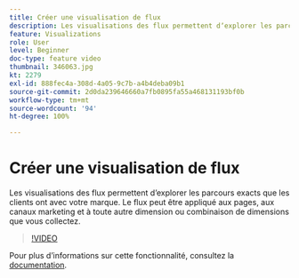 ```yaml
---
title: Créer une visualisation de flux
description: Les visualisations des flux permettent dʼexplorer les parcours exacts que les clients ont avec votre marque. Le flux peut être appliqué aux pages, aux canaux marketing et à toute autre dimension ou combinaison de dimensions que vous collectez.
feature: Visualizations
role: User
level: Beginner
doc-type: feature video
thumbnail: 346063.jpg
kt: 2279
exl-id: 888fec4a-308d-4a05-9c7b-a4b4deba09b1
source-git-commit: 2d0da239646660a7fb0895fa55a468131193bf0b
workflow-type: tm+mt
source-wordcount: '94'
ht-degree: 100%

---
```


# Créer une visualisation de flux

Les visualisations des flux permettent dʼexplorer les parcours exacts que les clients ont avec votre marque. Le flux peut être appliqué aux pages, aux canaux marketing et à toute autre dimension ou combinaison de dimensions que vous collectez.

>[!VIDEO](https://video.tv.adobe.com/v/346063/?quality=12&learn=on)

Pour plus dʼinformations sur cette fonctionnalité, consultez la [documentation](https://experienceleague.adobe.com/docs/analytics/analyze/analysis-workspace/visualizations/flow/flow.html?lang=fr).
